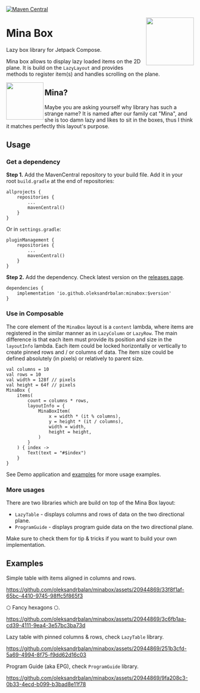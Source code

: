 [![Maven Central](https://img.shields.io/maven-central/v/io.github.oleksandrbalan/minabox.svg?label=Maven%20Central)](https://central.sonatype.com/artifact/io.github.oleksandrbalan/minabox)

<img align="right" width="128" src="https://github.com/oleksandrbalan/minabox/assets/20944869/d473fe40-3f12-4be8-96e5-ffcb4b7c4082">

# Mina Box

Lazy box library for Jetpack Compose.

Mina box allows to display lazy loaded items on the 2D plane. It is build on the `LazyLayout` and provides methods to register item(s) and handles scrolling on the plane.

<img align="left" width="100" src="https://github.com/oleksandrbalan/minabox/assets/20944869/0712e770-7ba3-4316-802a-c0f5feaa7d22">

## Mina?

Maybe you are asking yourself why library has such a strange name? It is named after our family cat "Mina", and she is too damn lazy and likes to sit in the boxes, thus I think it matches perfectly this layout's purpose.

## Usage

### Get a dependency

**Step 1.** Add the MavenCentral repository to your build file.
Add it in your root `build.gradle` at the end of repositories:
```
allprojects {
    repositories {
        ...
        mavenCentral()
    }
}
```

Or in `settings.gradle`:
```
pluginManagement {
    repositories {
        ...
        mavenCentral()
    }
}
```

**Step 2.** Add the dependency.
Check latest version on the [releases page](https://github.com/oleksandrbalan/minabox/releases).
```
dependencies {
    implementation 'io.github.oleksandrbalan:minabox:$version'
}
```

### Use in Composable

The core element of the `MinaBox` layout is a `content` lambda, where items are registered in the similar manner as in `LazyColumn` or `LazyRow`. The main difference is that each item must provide its position and size in the `layoutInfo` lambda. Each item could be locked horizontally or vertically to create pinned rows and / or columns of data. The item size could be defined absolutely (in pixels) or relatively to parent size.

```
val columns = 10
val rows = 10
val width = 128f // pixels
val height = 64f // pixels
MinaBox {
    items(
        count = columns * rows,
        layoutInfo = {
            MinaBoxItem(
                x = width * (it % columns),
                y = height * (it / columns),
                width = width,
                height = height,
            )
        }
    ) { index ->
        Text(text = "#$index")
    }
}
```

See Demo application and [examples](demo/src/main/kotlin/eu/wewox/minabox/screens) for more usage examples.

### More usages

There are two libraries which are build on top of the Mina Box layout:
* `LazyTable` - displays columns and rows of data on the two directional plane.
* `ProgramGuide` - displays program guide data on the two directional plane.

Make sure to check them for tip & tricks if you want to build your own implementation.

## Examples

Simple table with items aligned in columns and rows.

https://github.com/oleksandrbalan/minabox/assets/20944869/33f8f1af-65bc-4410-9745-98ffc5f865f3

⬡ Fancy hexagons ⬡. 

https://github.com/oleksandrbalan/minabox/assets/20944869/3c6fb1aa-cd39-4111-9ea4-3e57bc3ba73d

Lazy table with pinned columns & rows, check `LazyTable` library.

https://github.com/oleksandrbalan/minabox/assets/20944869/251b3cfd-5a69-4994-8f75-f9dd62d16c03

Program Guide (aka EPG), check `ProgramGuide` library.

https://github.com/oleksandrbalan/minabox/assets/20944869/9fa208c3-0b33-4ecd-b099-b3bad8e11f78
